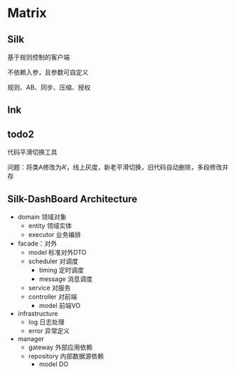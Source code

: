 # Matrix

## Silk

基于规则控制的客户端

不依赖入参，且参数可自定义

规则、AB、同步、压缩、授权

## Ink

## todo2

代码平滑切换工具

问题：将类A修改为A‘，线上灰度，新老平滑切换，旧代码自动删除，多段修改并存

## Silk-DashBoard Architecture

- domain 领域对象
    - entity 领域实体
    - executor 业务编排
- facade：对外
    - model 标准对外DTO
    - scheduler 对调度
        - timing 定时调度
        - message 消息调度
    - service 对服务
    - controller 对前端
        - model 前端VO
- infrastructure
    - log 日志处理
    - error 异常定义
- manager
    - gateway 外部应用依赖
    - repository 内部数据源依赖
        - model DO